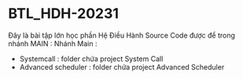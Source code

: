 # BTL_HDH-20231
Đây là bài tập lớn học phần Hệ Điều Hành
Source Code được để trong nhánh MAIN :
Nhánh Main : 
- Systemcall : folder chứa project System Call
- Advanced scheduler : folder chứa project Advanced Scheduler
